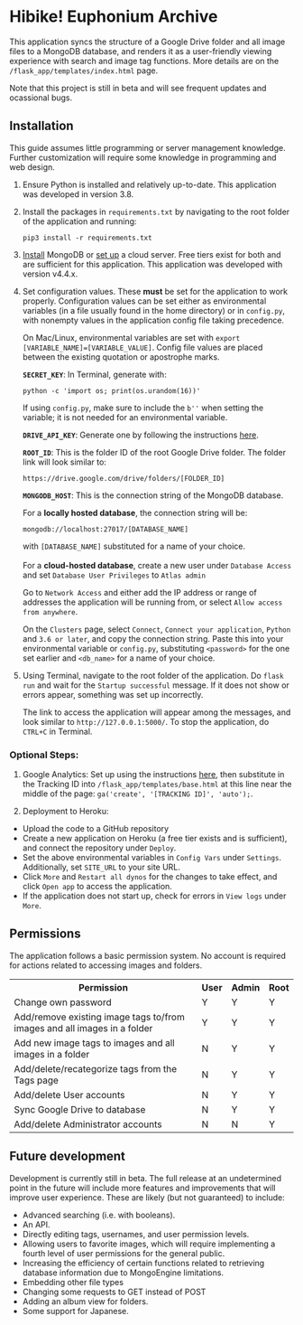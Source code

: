 # Hibike! Euphonium Archive

This application syncs the structure of a Google Drive folder and all image files to a MongoDB database, and renders it as a user-friendly viewing experience with search and image tag functions.  More details are on the `/flask_app/templates/index.html` page.

Note that this project is still in beta and will see frequent updates and ocassional bugs.

## Installation
This guide assumes little programming or server management knowledge.  Further customization will require some knowledge in programming and web design.

1. Ensure Python is installed and relatively up-to-date.  This application was developed in version 3.8.

2. Install the packages in `requirements.txt` by navigating to the root folder of the application and running:
    ```
    pip3 install -r requirements.txt
    ```

3. [Install](https://www.mongodb.com/try/download/community) MongoDB or [set up](https://www.mongodb.com/cloud/atlas) a cloud server.  Free tiers exist for both and are sufficient for this application.  This application was developed with version v4.4.x.

4. Set configuration values.  These **must** be set for the application to work properly.  Configuration values can be set either as environmental variables (in a file usually found in the home directory) or in `config.py`, with nonempty values in the application config file taking precedence.

    On Mac/Linux, environmental variables are set with `export [VARIABLE_NAME]=[VARIABLE_VALUE]`.  Config file values are placed between the existing quotation or apostrophe marks.

    **`SECRET_KEY`**: In Terminal, generate with:
    ```
    python -c 'import os; print(os.urandom(16))'
    ```
    If using `config.py`, make sure to include the `b''` when setting the variable; it is not needed for an environmental variable.

    **`DRIVE_API_KEY`**: Generate one by following the instructions [here](https://support.google.com/googleapi/answer/6158862).

    **`ROOT_ID`**: This is the folder ID of the root Google Drive folder.  The folder link will look similar to:
    ```
    https://drive.google.com/drive/folders/[FOLDER_ID]
    ```

    **`MONGODB_HOST`**: This is the connection string of the MongoDB database.
    
    For a **locally hosted database**, the connection string will be:
    ```
    mongodb://localhost:27017/[DATABASE_NAME]
    ```
    with `[DATABASE_NAME]` substituted for a name of your choice.
    <br><br>
    For a **cloud-hosted database**, create a new user under `Database Access` and set `Database User Privileges` to `Atlas admin`
    
    Go to `Network Access` and either add the IP address or range of addresses the application will be running from, or select `Allow access from anywhere`.
    
    On the `Clusters` page, select `Connect`, `Connect your application`, `Python` and `3.6 or later`, and copy the connection string.  Paste this into your environmental variable or `config.py`, substituting `<password>` for the one set earlier and `<db_name>` for a name of your choice.

5. Using Terminal, navigate to the root folder of the application.  Do `flask run` and wait for the `Startup successful` message.  If it does not show or errors appear, something was set up incorrectly.

    The link to access the application will appear among the messages, and look similar to `http://127.0.0.1:5000/`.  To stop the application, do `CTRL+C` in Terminal.

### Optional Steps:
1. Google Analytics: Set up using the instructions [here](https://support.google.com/analytics/answer/1008015?hl=en), then substitute in the Tracking ID into `/flask_app/templates/base.html` at this line near the middle of the page: `ga('create', '[TRACKING ID]', 'auto');`.

2. Deployment to Heroku:
* Upload the code to a GitHub repository
* Create a new application on Heroku (a free tier exists and is sufficient), and connect the repository under `Deploy`.
* Set the above environmental variables in `Config Vars` under `Settings`.  Additionally, set `SITE_URL` to your site URL.
* Click `More` and `Restart all dynos` for the changes to take effect, and click `Open app` to access the application.
* If the application does not start up, check for errors in `View logs` under `More`.

## Permissions

The application follows a basic permission system.  No account is required for actions related to accessing images and folders.
<table>
<th width="70%">Permission</th>
<th width="10%">User</th>
<th width="10%">Admin</th>
<th width="10%">Root</th>
<tr>
<td>
Change own password
</td>
<td>Y</td><td>Y</td><td>Y</td>
</tr>
<tr>
<td>
Add/remove existing image tags to/from images and all images in a folder
</td>
<td>Y</td><td>Y</td><td>Y</td>
</tr>
<tr>
<td>
Add new image tags to images and all images in a folder
</td>
<td>N</td><td>Y</td><td>Y</td>
</tr>
<tr>
<td>
Add/delete/recategorize tags from the Tags page
</td>
<td>N</td><td>Y</td><td>Y</td>
</tr>
<tr>
<td>
Add/delete User accounts
</td>
<td>N</td><td>Y</td><td>Y</td>
</tr>
<tr>
<td>
Sync Google Drive to database
</td>
<td>N</td><td>Y</td><td>Y</td>
</tr>
<tr>
<td>
Add/delete Administrator accounts
</td>
<td>N</td><td>N</td><td>Y</td>
</tr>
</table>

## Future development

Development is currently still in beta.  The full release at an undetermined point in the future will include more features and improvements that will improve user experience.  These are likely (but not guaranteed) to include:
* Advanced searching (i.e. with booleans).
* An API.
* Directly editing tags, usernames, and user permission levels.
* Allowing users to favorite images, which will require implementing a fourth level of user permissions for the general public.
* Increasing the efficiency of certain functions related to retrieving database information due to MongoEngine limitations.
* Embedding other file types
* Changing some requests to GET instead of POST
* Adding an album view for folders.
* Some support for Japanese.